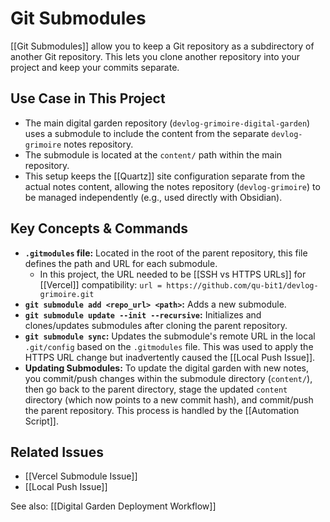 # Git Submodules

[[Git Submodules]] allow you to keep a Git repository as a subdirectory of another Git repository. This lets you clone another repository into your project and keep your commits separate.

## Use Case in This Project

*   The main digital garden repository (`devlog-grimoire-digital-garden`) uses a submodule to include the content from the separate `devlog-grimoire` notes repository.
*   The submodule is located at the `content/` path within the main repository.
*   This setup keeps the [[Quartz]] site configuration separate from the actual notes content, allowing the notes repository (`devlog-grimoire`) to be managed independently (e.g., used directly with Obsidian).

## Key Concepts & Commands

*   **`.gitmodules` file:** Located in the root of the parent repository, this file defines the path and URL for each submodule.
    *   In this project, the URL needed to be [[SSH vs HTTPS URLs]] for [[Vercel]] compatibility: `url = https://github.com/qu-bit1/devlog-grimoire.git`
*   **`git submodule add <repo_url> <path>`:** Adds a new submodule.
*   **`git submodule update --init --recursive`:** Initializes and clones/updates submodules after cloning the parent repository.
*   **`git submodule sync`:** Updates the submodule's remote URL in the local `.git/config` based on the `.gitmodules` file. This was used to apply the HTTPS URL change but inadvertently caused the [[Local Push Issue]].
*   **Updating Submodules:** To update the digital garden with new notes, you commit/push changes within the submodule directory (`content/`), then go back to the parent directory, stage the updated `content` directory (which now points to a new commit hash), and commit/push the parent repository. This process is handled by the [[Automation Script]].

## Related Issues

*   [[Vercel Submodule Issue]]
*   [[Local Push Issue]]

See also: [[Digital Garden Deployment Workflow]]

